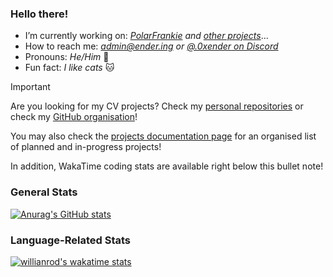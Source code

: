 ### Hello there!

- I’m currently working on: *[PolarFrankie](https://github.com/Ender-ing/frankie) and [other projects](https://github.com/Ender-ing)*...
- How to reach me: *[admin@ender.ing](mailto:admin@gmail.com) or [*@.0xender* on Discord](https://discord.com/users/527265594345783316)*
- Pronouns: *He/Him* 👀
- Fun fact: *I like cats* 🐱

> [!IMPORTANT]
> Are you looking for my CV projects?
> Check my [personal repositories](https://github.com/0xENDER?tab=repositories)
> or check my [GitHub organisation](https://github.com/Ender-ing)!
>
> You may also check the [projects documentation page](https://docs.ender.ing/docs/contribution/intro/#projects) for an organised list of planned and in-progress projects!
>
> In addition, WakaTime coding stats are available right below this bullet note!

### General Stats

[![Anurag's GitHub stats](https://github-readme-stats.vercel.app/api?username=0xENDER&theme=dark)](https://github.com/anuraghazra/github-readme-stats)

### Language-Related Stats

[![willianrod's wakatime stats](https://github-readme-stats.vercel.app/api/wakatime?username=0xENDER&layout=compact&theme=dark)](https://github.com/anuraghazra/github-readme-stats)
